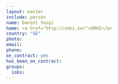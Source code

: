 ```yaml
---
layout: master
include: person
name: Daniel Yazgi
home: <a href="http://smhi.se/">SMHI</a>
country: "SE"
photo: 
email: 
phone:
on_contract: yes
has_been_on_contract: 
groups:
  iobs:
---
```

